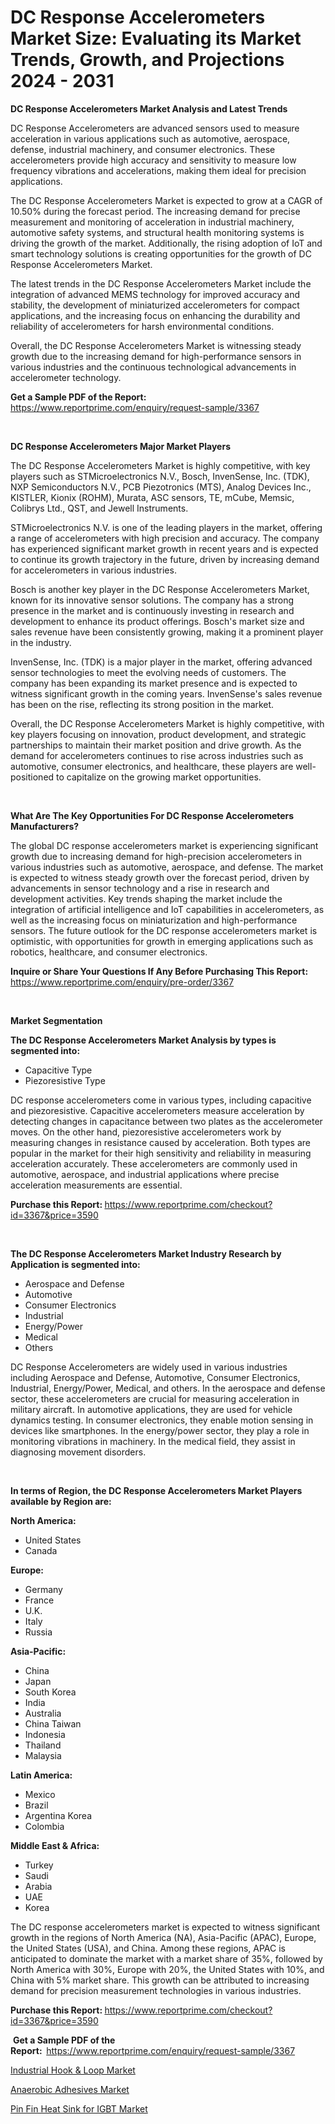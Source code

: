 <p><h1>DC Response Accelerometers Market Size: Evaluating its Market Trends, Growth, and Projections 2024 - 2031</h1></p><p><strong>DC Response Accelerometers Market Analysis and Latest Trends</strong></p>
<p><p>DC Response Accelerometers are advanced sensors used to measure acceleration in various applications such as automotive, aerospace, defense, industrial machinery, and consumer electronics. These accelerometers provide high accuracy and sensitivity to measure low frequency vibrations and accelerations, making them ideal for precision applications.</p><p>The DC Response Accelerometers Market is expected to grow at a CAGR of 10.50% during the forecast period. The increasing demand for precise measurement and monitoring of acceleration in industrial machinery, automotive safety systems, and structural health monitoring systems is driving the growth of the market. Additionally, the rising adoption of IoT and smart technology solutions is creating opportunities for the growth of DC Response Accelerometers Market.</p><p>The latest trends in the DC Response Accelerometers Market include the integration of advanced MEMS technology for improved accuracy and stability, the development of miniaturized accelerometers for compact applications, and the increasing focus on enhancing the durability and reliability of accelerometers for harsh environmental conditions.</p><p>Overall, the DC Response Accelerometers Market is witnessing steady growth due to the increasing demand for high-performance sensors in various industries and the continuous technological advancements in accelerometer technology.</p></p>
<p><strong>Get a Sample PDF of the Report:&nbsp;</strong> <a href="https://www.reportprime.com/enquiry/request-sample/3367">https://www.reportprime.com/enquiry/request-sample/3367</a></p>
<p>&nbsp;</p>
<p><strong>DC Response Accelerometers Major Market Players</strong></p>
<p><p>The DC Response Accelerometers Market is highly competitive, with key players such as STMicroelectronics N.V., Bosch, InvenSense, Inc. (TDK), NXP Semiconductors N.V., PCB Piezotronics (MTS), Analog Devices Inc., KISTLER, Kionix (ROHM), Murata, ASC sensors, TE, mCube, Memsic, Colibrys Ltd., QST, and Jewell Instruments.</p><p>STMicroelectronics N.V. is one of the leading players in the market, offering a range of accelerometers with high precision and accuracy. The company has experienced significant market growth in recent years and is expected to continue its growth trajectory in the future, driven by increasing demand for accelerometers in various industries.</p><p>Bosch is another key player in the DC Response Accelerometers Market, known for its innovative sensor solutions. The company has a strong presence in the market and is continuously investing in research and development to enhance its product offerings. Bosch's market size and sales revenue have been consistently growing, making it a prominent player in the industry.</p><p>InvenSense, Inc. (TDK) is a major player in the market, offering advanced sensor technologies to meet the evolving needs of customers. The company has been expanding its market presence and is expected to witness significant growth in the coming years. InvenSense's sales revenue has been on the rise, reflecting its strong position in the market.</p><p>Overall, the DC Response Accelerometers Market is highly competitive, with key players focusing on innovation, product development, and strategic partnerships to maintain their market position and drive growth. As the demand for accelerometers continues to rise across industries such as automotive, consumer electronics, and healthcare, these players are well-positioned to capitalize on the growing market opportunities.</p></p>
<p>&nbsp;</p>
<p><strong>What Are The Key Opportunities For DC Response Accelerometers Manufacturers?</strong></p>
<p><p>The global DC response accelerometers market is experiencing significant growth due to increasing demand for high-precision accelerometers in various industries such as automotive, aerospace, and defense. The market is expected to witness steady growth over the forecast period, driven by advancements in sensor technology and a rise in research and development activities. Key trends shaping the market include the integration of artificial intelligence and IoT capabilities in accelerometers, as well as the increasing focus on miniaturization and high-performance sensors. The future outlook for the DC response accelerometers market is optimistic, with opportunities for growth in emerging applications such as robotics, healthcare, and consumer electronics.</p></p>
<p><strong>Inquire or Share Your Questions If Any Before Purchasing This Report:</strong> <a href="https://www.reportprime.com/enquiry/pre-order/3367">https://www.reportprime.com/enquiry/pre-order/3367</a></p>
<p>&nbsp;</p>
<p><strong>Market Segmentation</strong></p>
<p><strong>The DC Response Accelerometers Market Analysis by types is segmented into:</strong></p>
<p><ul><li>Capacitive Type</li><li>Piezoresistive Type</li></ul></p>
<p><p>DC response accelerometers come in various types, including capacitive and piezoresistive. Capacitive accelerometers measure acceleration by detecting changes in capacitance between two plates as the accelerometer moves. On the other hand, piezoresistive accelerometers work by measuring changes in resistance caused by acceleration. Both types are popular in the market for their high sensitivity and reliability in measuring acceleration accurately. These accelerometers are commonly used in automotive, aerospace, and industrial applications where precise acceleration measurements are essential.</p></p>
<p><strong>Purchase this Report:&nbsp;</strong><a href="https://www.reportprime.com/checkout?id=3367&price=3590">https://www.reportprime.com/checkout?id=3367&price=3590</a></p>
<p>&nbsp;</p>
<p><strong>The DC Response Accelerometers Market Industry Research by Application is segmented into:</strong></p>
<p><ul><li>Aerospace and Defense</li><li>Automotive</li><li>Consumer Electronics</li><li>Industrial</li><li>Energy/Power</li><li>Medical</li><li>Others</li></ul></p>
<p><p>DC Response Accelerometers are widely used in various industries including Aerospace and Defense, Automotive, Consumer Electronics, Industrial, Energy/Power, Medical, and others. In the aerospace and defense sector, these accelerometers are crucial for measuring acceleration in military aircraft. In automotive applications, they are used for vehicle dynamics testing. In consumer electronics, they enable motion sensing in devices like smartphones. In the energy/power sector, they play a role in monitoring vibrations in machinery. In the medical field, they assist in diagnosing movement disorders.</p></p>
<p>&nbsp;</p>
<p><strong>In terms of Region, the DC Response Accelerometers Market Players available by Region are:</strong></p>
<p>
    <p> <strong> North America: </strong>
        <ul>
            <li>United States</li>
            <li>Canada</li>
        </ul>
        </p> 
    <p> <strong> Europe: </strong>
        <ul>
            <li>Germany</li>
            <li>France</li>
            <li>U.K.</li>
            <li>Italy</li>
            <li>Russia</li>
        </ul>
        </p> 
    <p> <strong> Asia-Pacific: </strong>
        <ul>
            <li>China</li>
            <li>Japan</li>
            <li>South Korea</li>
            <li>India</li>
            <li>Australia</li>
            <li>China Taiwan</li>
            <li>Indonesia</li>
            <li>Thailand</li>
            <li>Malaysia</li>
        </ul>
        </p> 
    <p> <strong> Latin America: </strong>
        <ul>
            <li>Mexico</li>
            <li>Brazil</li>
            <li>Argentina Korea</li>
            <li>Colombia</li>
        </ul>
        </p> 
    <p> <strong> Middle East & Africa: </strong>
        <ul>
            <li>Turkey</li>
            <li>Saudi</li>
            <li>Arabia</li>
            <li>UAE</li>
            <li>Korea</li>
        </ul>
    </p>
    </p>
<p><p>The DC response accelerometers market is expected to witness significant growth in the regions of North America (NA), Asia-Pacific (APAC), Europe, the United States (USA), and China. Among these regions, APAC is anticipated to dominate the market with a market share of 35%, followed by North America with 30%, Europe with 20%, the United States with 10%, and China with 5% market share. This growth can be attributed to increasing demand for precision measurement technologies in various industries.</p></p>
<p><strong>Purchase this Report: </strong><a href="https://www.reportprime.com/checkout?id=3367&price=3590">https://www.reportprime.com/checkout?id=3367&price=3590</a></p>
<p>&nbsp;<strong>Get a Sample PDF of the Report:&nbsp;&nbsp;</strong><a href="https://www.reportprime.com/enquiry/request-sample/3367">https://www.reportprime.com/enquiry/request-sample/3367</a></p>
<p><strong></strong></p>
<p><p><a href="https://www.linkedin.com/pulse/industrial-hook-amp-loop-market-research-report-reveals-hroye?trackingId=Pu7AoTSjyiFjVe8oMKzWOQ%3D%3D">Industrial Hook & Loop Market</a></p><p><a href="https://www.linkedin.com/pulse/anaerobic-adhesives-market-research-report-forecasted-period-wtrdc?trackingId=wOGlYuAdNPu7bHL%2BnKdSMA%3D%3D">Anaerobic Adhesives Market</a></p><p><a href="https://www.linkedin.com/pulse/pin-fin-heat-sink-igbt-market-size-share-amp-trends-analysis-ctvxc?trackingId=IBYfTfyN1ByJfP6erWu8kw%3D%3D">Pin Fin Heat Sink for IGBT Market</a></p></p>